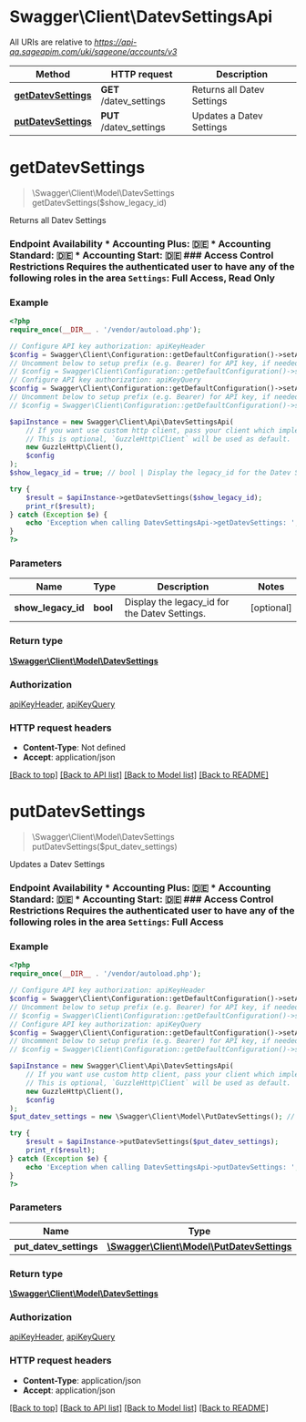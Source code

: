 # Swagger\Client\DatevSettingsApi

All URIs are relative to *https://api-qa.sageapim.com/uki/sageone/accounts/v3*

Method | HTTP request | Description
------------- | ------------- | -------------
[**getDatevSettings**](DatevSettingsApi.md#getDatevSettings) | **GET** /datev_settings | Returns all Datev Settings
[**putDatevSettings**](DatevSettingsApi.md#putDatevSettings) | **PUT** /datev_settings | Updates a Datev Settings


# **getDatevSettings**
> \Swagger\Client\Model\DatevSettings getDatevSettings($show_legacy_id)

Returns all Datev Settings

### Endpoint Availability  * Accounting Plus: 🇩🇪 * Accounting Standard: 🇩🇪 * Accounting Start: 🇩🇪  ### Access Control Restrictions  Requires the authenticated user to have any of the following roles in the area `Settings`: Full Access, Read Only

### Example
```php
<?php
require_once(__DIR__ . '/vendor/autoload.php');

// Configure API key authorization: apiKeyHeader
$config = Swagger\Client\Configuration::getDefaultConfiguration()->setApiKey('Ocp-Apim-Subscription-Key', 'YOUR_API_KEY');
// Uncomment below to setup prefix (e.g. Bearer) for API key, if needed
// $config = Swagger\Client\Configuration::getDefaultConfiguration()->setApiKeyPrefix('Ocp-Apim-Subscription-Key', 'Bearer');
// Configure API key authorization: apiKeyQuery
$config = Swagger\Client\Configuration::getDefaultConfiguration()->setApiKey('subscription-key', 'YOUR_API_KEY');
// Uncomment below to setup prefix (e.g. Bearer) for API key, if needed
// $config = Swagger\Client\Configuration::getDefaultConfiguration()->setApiKeyPrefix('subscription-key', 'Bearer');

$apiInstance = new Swagger\Client\Api\DatevSettingsApi(
    // If you want use custom http client, pass your client which implements `GuzzleHttp\ClientInterface`.
    // This is optional, `GuzzleHttp\Client` will be used as default.
    new GuzzleHttp\Client(),
    $config
);
$show_legacy_id = true; // bool | Display the legacy_id for the Datev Settings.

try {
    $result = $apiInstance->getDatevSettings($show_legacy_id);
    print_r($result);
} catch (Exception $e) {
    echo 'Exception when calling DatevSettingsApi->getDatevSettings: ', $e->getMessage(), PHP_EOL;
}
?>
```

### Parameters

Name | Type | Description  | Notes
------------- | ------------- | ------------- | -------------
 **show_legacy_id** | **bool**| Display the legacy_id for the Datev Settings. | [optional]

### Return type

[**\Swagger\Client\Model\DatevSettings**](../Model/DatevSettings.md)

### Authorization

[apiKeyHeader](../../README.md#apiKeyHeader), [apiKeyQuery](../../README.md#apiKeyQuery)

### HTTP request headers

 - **Content-Type**: Not defined
 - **Accept**: application/json

[[Back to top]](#) [[Back to API list]](../../README.md#documentation-for-api-endpoints) [[Back to Model list]](../../README.md#documentation-for-models) [[Back to README]](../../README.md)

# **putDatevSettings**
> \Swagger\Client\Model\DatevSettings putDatevSettings($put_datev_settings)

Updates a Datev Settings

### Endpoint Availability  * Accounting Plus: 🇩🇪 * Accounting Standard: 🇩🇪 * Accounting Start: 🇩🇪  ### Access Control Restrictions  Requires the authenticated user to have any of the following roles in the area `Settings`: Full Access

### Example
```php
<?php
require_once(__DIR__ . '/vendor/autoload.php');

// Configure API key authorization: apiKeyHeader
$config = Swagger\Client\Configuration::getDefaultConfiguration()->setApiKey('Ocp-Apim-Subscription-Key', 'YOUR_API_KEY');
// Uncomment below to setup prefix (e.g. Bearer) for API key, if needed
// $config = Swagger\Client\Configuration::getDefaultConfiguration()->setApiKeyPrefix('Ocp-Apim-Subscription-Key', 'Bearer');
// Configure API key authorization: apiKeyQuery
$config = Swagger\Client\Configuration::getDefaultConfiguration()->setApiKey('subscription-key', 'YOUR_API_KEY');
// Uncomment below to setup prefix (e.g. Bearer) for API key, if needed
// $config = Swagger\Client\Configuration::getDefaultConfiguration()->setApiKeyPrefix('subscription-key', 'Bearer');

$apiInstance = new Swagger\Client\Api\DatevSettingsApi(
    // If you want use custom http client, pass your client which implements `GuzzleHttp\ClientInterface`.
    // This is optional, `GuzzleHttp\Client` will be used as default.
    new GuzzleHttp\Client(),
    $config
);
$put_datev_settings = new \Swagger\Client\Model\PutDatevSettings(); // \Swagger\Client\Model\PutDatevSettings | 

try {
    $result = $apiInstance->putDatevSettings($put_datev_settings);
    print_r($result);
} catch (Exception $e) {
    echo 'Exception when calling DatevSettingsApi->putDatevSettings: ', $e->getMessage(), PHP_EOL;
}
?>
```

### Parameters

Name | Type | Description  | Notes
------------- | ------------- | ------------- | -------------
 **put_datev_settings** | [**\Swagger\Client\Model\PutDatevSettings**](../Model/PutDatevSettings.md)|  | [optional]

### Return type

[**\Swagger\Client\Model\DatevSettings**](../Model/DatevSettings.md)

### Authorization

[apiKeyHeader](../../README.md#apiKeyHeader), [apiKeyQuery](../../README.md#apiKeyQuery)

### HTTP request headers

 - **Content-Type**: application/json
 - **Accept**: application/json

[[Back to top]](#) [[Back to API list]](../../README.md#documentation-for-api-endpoints) [[Back to Model list]](../../README.md#documentation-for-models) [[Back to README]](../../README.md)

